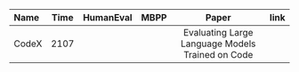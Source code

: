 | Name | Time | HumanEval | MBPP | Paper | link |
|:-----------|:------------:|:------------:|:------------:|:------------:|:------------:|
| CodeX | 2107 |  |  | Evaluating Large Language Models Trained on Code |  |
